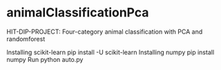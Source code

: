 # animalClassificationPca
HIT-DIP-PROJECT: Four-category animal classification with PCA and randomforest

Installing scikit-learn
    pip install -U scikit-learn
Installing numpy
    pip install numpy
Run
    python auto.py
